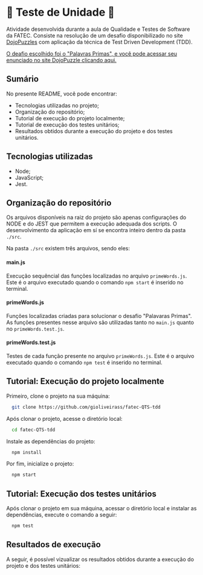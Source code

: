 # 🧪 Teste de Unidade 🧪

Atividade desenvolvida durante a aula de Qualidade e Testes de Software da FATEC. Consiste na resolução de um desafio disponibilizado no site [DojoPuzzles](https://dojopuzzles.com/) com aplicação da técnica de Test Driven Development (TDD).

[O deafio escolhido foi o "Palavras Primas", e você pode acessar seu enunciado no site DojoPuzzle clicando aqui.](https://dojopuzzles.com/problems/palavras-primas/)

## Sumário

No presente README, você pode encontrar:

- Tecnologias utilizadas no projeto;
- Organização do repositório;
- Tutorial de execução do projeto localmente;
- Tutorial de execução dos testes unitários;
- Resultados obtidos durante a execução do projeto e dos testes unitários.

## Tecnologias utilizadas

- Node;
- JavaScript;
- Jest.

## Organização do repositório

Os arquivos disponíveis na raiz do projeto são apenas configurações do NODE e do JEST que permitem a execução adequada dos scripts. O desenvolvimento da aplicação em sí se encontra inteiro dentro da pasta `./src`.

Na pasta `./src` existem três arquivos, sendo eles:

#### main.js

Execução sequêncial das funções localizadas no arquivo `primeWords.js`. Este é o arquivo executado quando o comando `npm start` é inserido no terminal.

#### primeWords.js

Funções localizadas criadas para solucionar o desafio "Palavaras Primas". As funções presentes nesse arquivo são utilizadas tanto no `main.js` quanto no `primeWords.test.js`.

#### primeWords.test.js

Testes de cada função presente no arquivo `primeWords.js`. Este é o arquivo executado quando o comando `npm test` é inserido no terminal.

## Tutorial: Execução do projeto localmente

Primeiro, clone o projeto na sua máquina:

```bash
  git clone https://github.com/gioliveirass/fatec-QTS-tdd
```

Após clonar o projeto, acesse o diretório local:

```bash
  cd fatec-QTS-tdd
```

Instale as dependências do projeto:

```bash
  npm install
```

Por fim, inicialize o projeto:

```bash
  npm start
```

## Tutorial: Execução dos testes unitários

Após clonar o projeto em sua máquina, acessar o diretório local e instalar as dependências, execute o comando a seguir:

```bash
  npm test
```

## Resultados de execução

A seguir, é possível vizualizar os resultados obtidos durante a execução do projeto e dos testes unitários:

